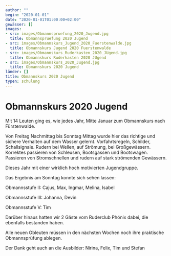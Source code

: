 ```yaml
---
author: ""
begin: "2020-01-01"
date: "2020-01-01T01:00:00+02:00"
gewässer: []
images:
- src: images/Obmannspruefung_2020_Jugend.jpg
  title: Obmannspruefung 2020 Jugend
- src: images/Obmannskurs_Jugend_2020_Fuerstenwalde.jpg
  title: Obmannskurs Jugend 2020 Fuerstenwalde
- src: images/Obmannskurs_Ruderkasten_2020_JUgend.jpg
  title: Obmannskurs Ruderkasten 2020 JUgend
- src: images/Obmannskurs_2020_Jugend.jpg
  title: Obmannskurs 2020 Jugend
länder: []
title: Obmannskurs 2020 Jugend
typen: schulung
---
```


# Obmannskurs 2020 Jugend


Mit 14 Leuten ging es, wie jedes Jahr, Mitte Januar zum Obmannskurs nach Fürstenwalde.

Von Freitag Nachmittag bis Sonntag Mittag wurde hier das richtige und sichere Verhalten auf dem Wasser gelernt. Vorfahrtsregeln, Schilder, Schallsignale. Rudern bei Wellen, auf Strömung, bei Großgewässern. Korrektes passieren von Schleusen, Bootsgassen und Bootswagen. Passieren von Stromschnellen und rudern auf stark strömenden Gewässern.

Dieses Jahr mit einer wirklich hoch motivierten Jugendgruppe.

Das Ergebnis am Sonntag konnte sich sehen lassen:

Obmannsstufe II: Cajus, Max, Ingmar, Melina, Isabel

Obmannsstufe III: Johanna, Devin

Obmannsstufe V: Tim

Darüber hinaus hatten wir 2 Gäste vom Ruderclub Phönix dabei, die ebenfalls bestanden haben.

Alle neuen Obleuten müssen in den nächsten Wochen noch ihre praktische Obmannsprüfung ablegen.

Der Dank geht auch an die Ausbilder: Nirina, Felix, Tim und Stefan
